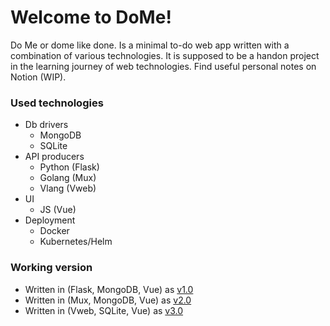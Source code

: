 # Welcome to DoMe!

Do Me or dome like done. Is a minimal to-do web app written with a combination of various technologies.
It is supposed to be a handon project in the learning journey of web technologies.
Find useful personal notes on Notion (WIP).

### Used technologies

- Db drivers
  - MongoDB
  - SQLite
- API producers
  - Python (Flask)
  - Golang (Mux)
  - Vlang (Vweb)
- UI
  - JS (Vue)
- Deployment
  - Docker
  - Kubernetes/Helm

### Working version

- Written in (Flask, MongoDB, Vue) as <a href="https://github.com/Omarabdul3ziz/dome/tree/v1.0" target="_blank">v1.0</a>
- Written in (Mux, MongoDB, Vue) as <a href="https://github.com/Omarabdul3ziz/dome/tree/v2.0" target="_blank">v2.0</a>
- Written in (Vweb, SQLite, Vue) as <a href="https://github.com/Omarabdul3ziz/dome/tree/v3.0" target="_blank">v3.0</a>
